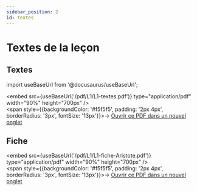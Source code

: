 ```yaml
---
sidebar_position: 2
id: textes
---
```

# Textes de la leçon

## Textes

import useBaseUrl from '@docusaurus/useBaseUrl';

<embed
  src={useBaseUrl('/pdf/L1/L1-textes.pdf')}
  type="application/pdf"
  width="90%"
  height="700px"
/>
<br/>
<span style={{backgroundColor: '#f5f5f5', padding: '2px 4px', borderRadius: '3px', fontSize: '13px'}}>→ [Ouvrir ce PDF dans un nouvel onglet](/pdf/L1/L1-textes.pdf)</span>


## Fiche

<embed
  src={useBaseUrl('/pdf/L1/L1-fiche-Aristote.pdf')}
  type="application/pdf"
  width="90%"
  height="700px"
/>
<br/>
<span style={{backgroundColor: '#f5f5f5', padding: '2px 4px', borderRadius: '3px', fontSize: '13px'}}>→ [Ouvrir ce PDF dans un nouvel onglet](/pdf/L1/L1-fiche-Aristote.pdf)</span>


